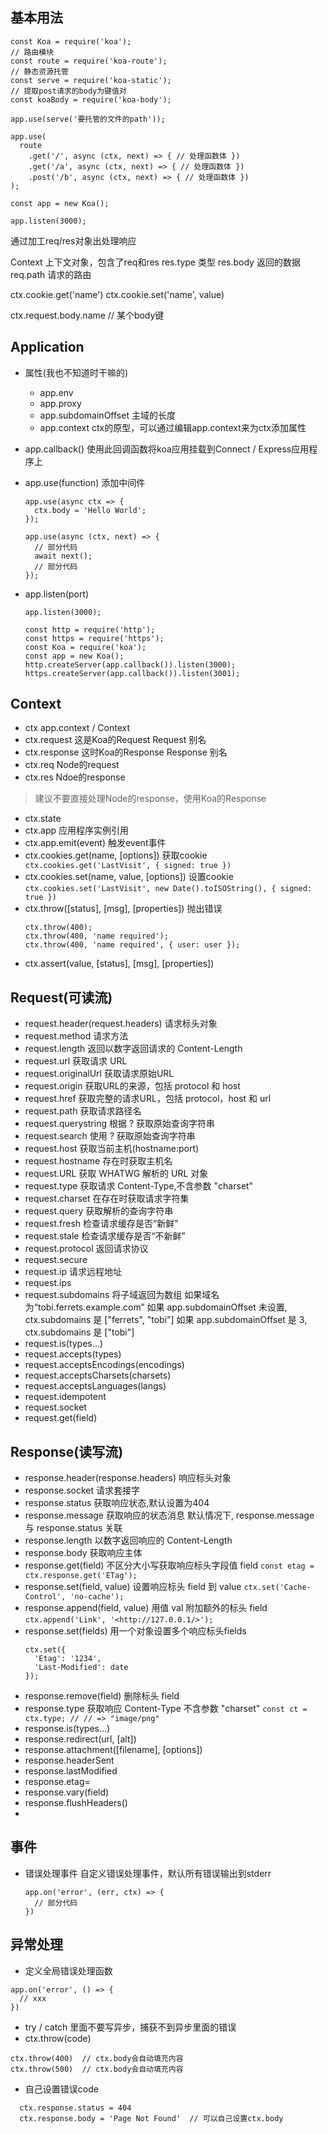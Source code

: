 ## 基本用法
```
const Koa = require('koa');
// 路由模块 
const route = require('koa-route');
// 静态资源托管
const serve = require('koa-static');
// 提取post请求的body为键值对
const koaBody = require('koa-body');

app.use(serve('要托管的文件的path'));

app.use(
  route
    .get('/', async (ctx, next) => { // 处理函数体 })
    .get('/a', async (ctx, next) => { // 处理函数体 })
    .post('/b', async (ctx, next) => { // 处理函数体 })
);

const app = new Koa();

app.listen(3000);
```

通过加工req/res对象出处理响应

Context 上下文对象，包含了req和res
res.type  类型
res.body  返回的数据
req.path  请求的路由

ctx.cookie.get('name')
ctx.cookie.set('name', value)

ctx.request.body.name  // 某个body键

## Application
- 属性(我也不知道时干嘛的)
  - app.env
  - app.proxy
  - app.subdomainOffset  主域的长度
  - app.context
    ctx的原型，可以通过编辑app.context来为ctx添加属性

- app.callback()
  使用此回调函数将koa应用挂载到Connect / Express应用程序上
  
- app.use(function)  添加中间件
  ```
  app.use(async ctx => {
    ctx.body = 'Hello World';
  });
  ```
  ```
  app.use(async (ctx, next) => {
    // 部分代码
    await next();
    // 部分代码
  });
  ```

- app.listen(port)
  ```
  app.listen(3000);
  ```
  ```
  const http = require('http');
  const https = require('https');
  const Koa = require('koa');
  const app = new Koa();
  http.createServer(app.callback()).listen(3000);
  https.createServer(app.callback()).listen(3001);
  ```

## Context
- ctx  app.context / Context
- ctx.request  这是Koa的Request
  Request 别名
- ctx.response  这时Koa的Response
  Response 别名
- ctx.req  Node的request
- ctx.res  Ndoe的response
> 建议不要直接处理Node的response，使用Koa的Response
- ctx.state
- ctx.app  应用程序实例引用
- ctx.app.emit(event)  触发event事件
- ctx.cookies.get(name, [options])  获取cookie
  ` ctx.cookies.get('LastVisit', { signed: true })`
- ctx.cookies.set(name, value, [options])  设置cookie
  `ctx.cookies.set('LastVisit', new Date().toISOString(), { signed: true })`
- ctx.throw([status], [msg], [properties])  抛出错误
  ```
  ctx.throw(400);
  ctx.throw(400, 'name required');
  ctx.throw(400, 'name required', { user: user });
  ```
- ctx.assert(value, [status], [msg], [properties])  

## Request(可读流)
- request.header(request.headers)  请求标头对象
- request.method  请求方法
- request.length  返回以数字返回请求的 Content-Length
- request.url  获取请求 URL
- request.originalUrl  获取请求原始URL
- request.origin  获取URL的来源，包括 protocol 和 host
- request.href  获取完整的请求URL，包括 protocol，host 和 url
- request.path  获取请求路径名
- request.querystring  根据 ? 获取原始查询字符串
- request.search  使用 ? 获取原始查询字符串
- request.host  获取当前主机(hostname:port)
- request.hostname  存在时获取主机名
- request.URL  获取 WHATWG 解析的 URL 对象
- request.type  获取请求 Content-Type,不含参数 "charset"
- request.charset  在存在时获取请求字符集
- request.query  获取解析的查询字符串
- request.fresh  检查请求缓存是否“新鲜”
- request.stale  检查请求缓存是否“不新鲜”
- request.protocol  返回请求协议
- request.secure
- request.ip  请求远程地址
- request.ips
- request.subdomains  将子域返回为数组
  如果域名为“tobi.ferrets.example.com”
  如果 app.subdomainOffset 未设置, ctx.subdomains 是 ["ferrets", "tobi"]
  如果 app.subdomainOffset 是 3, ctx.subdomains 是 ["tobi"]
- request.is(types...)
- request.accepts(types)
- request.acceptsEncodings(encodings)
- request.acceptsCharsets(charsets)
- request.acceptsLanguages(langs)
- request.idempotent
- request.socket
- request.get(field)

## Response(读写流)
- response.header(response.headers)  响应标头对象
- response.socket  请求套接字
- response.status  获取响应状态,默认设置为404
- response.message  获取响应的状态消息
  默认情况下, response.message 与 response.status 关联
- response.length  以数字返回响应的 Content-Length
- response.body  获取响应主体
- response.get(field)  不区分大小写获取响应标头字段值 field
  `const etag = ctx.response.get('ETag');`
- response.set(field, value)  设置响应标头 field 到 value
  `ctx.set('Cache-Control', 'no-cache');`
- response.append(field, value)  用值 val 附加额外的标头 field
  `ctx.append('Link', '<http://127.0.0.1/>');`
- response.set(fields)  用一个对象设置多个响应标头fields
  ```
  ctx.set({
    'Etag': '1234',
    'Last-Modified': date
  });
  ```
- response.remove(field)  删除标头 field
- response.type  获取响应 Content-Type 不含参数 "charset"
  `const ct = ctx.type; // // => "image/png"`
- response.is(types...)
- response.redirect(url, [alt])
- response.attachment([filename], [options])
- response.headerSent
- response.lastModified
- response.etag=
- response.vary(field)
- response.flushHeaders()
- 
## 事件
- 错误处理事件
  自定义错误处理事件，默认所有错误输出到stderr
  ```
  app.on('error', (err, ctx) => {
    // 部分代码
  })
  ```


## 异常处理
- 定义全局错误处理函数
```
app.on('error', () => {
  // xxx
})
```
- try / catch
里面不要写异步，捕获不到异步里面的错误
- ctx.throw(code)
```
ctx.throw(400)  // ctx.body会自动填充内容
ctx.throw(500)  // ctx.body会自动填充内容
```
- 自己设置错误code
```
  ctx.response.status = 404
  ctx.response.body = 'Page Not Found'  // 可以自己设置ctx.body
```
